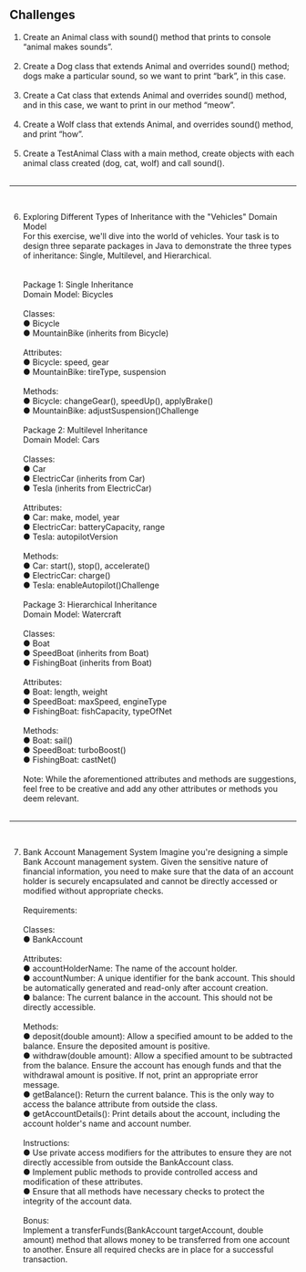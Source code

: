 Challenges
---

1. Create an Animal class with sound() method that prints to console “animal makes sounds”.<br />
   <br />
2. Create a Dog class that extends Animal and overrides sound() method; dogs make a particular sound, so we want to print “bark”, in this case.<br />
   <br />
3. Create a Cat class that extends Animal and overrides sound() method, and in this case, we want to print in our method “meow”.<br />
   <br />
4. Create a Wolf class that extends Animal, and overrides sound() method, and print “how”. <br />
   <br />
5.  Create a TestAnimal Class with a main method, create objects with each animal class created (dog, cat, wolf) and call sound().<br /><br />

---
<br />

6. Exploring Different Types of Inheritance with the "Vehicles" Domain Model<br />
   For this exercise, we'll dive into the world of vehicles. Your task is to design three separate packages in Java to demonstrate the three types of inheritance: Single, Multilevel, and Hierarchical.<br />
   <br /><br />
   Package 1: Single Inheritance <br />
   Domain Model: Bicycles <br />
   <br />
   Classes:<br />
   ● Bicycle<br />
   ● MountainBike (inherits from Bicycle)<br /><br />
   Attributes:<br />
   ● Bicycle: speed, gear<br />
   ● MountainBike: tireType, suspension<br /><br />
   Methods:<br />
   ● Bicycle: changeGear(), speedUp(), applyBrake()<br />
   ● MountainBike: adjustSuspension()Challenge<br /><br />
   Package 2: Multilevel Inheritance<br />
   Domain Model: Cars<br /><br />
   Classes:<br />
   ● Car<br />
   ● ElectricCar (inherits from Car)<br />
   ● Tesla (inherits from ElectricCar)<br /><br />
   Attributes:<br />
   ● Car: make, model, year<br />
   ● ElectricCar: batteryCapacity, range<br />
   ● Tesla: autopilotVersion<br /><br />
   Methods:<br />
   ● Car: start(), stop(), accelerate()<br />
   ● ElectricCar: charge()<br />
   ● Tesla: enableAutopilot()Challenge<br /><br />
   Package 3: Hierarchical Inheritance<br />
   Domain Model: Watercraft<br /><br />
   Classes:<br />
   ● Boat<br />
   ● SpeedBoat (inherits from Boat)<br />
   ● FishingBoat (inherits from Boat)<br /><br />
   Attributes:<br />
   ● Boat: length, weight<br />
   ● SpeedBoat: maxSpeed, engineType<br />
   ● FishingBoat: fishCapacity, typeOfNet<br /><br />
   Methods:<br />
   ● Boat: sail()<br />
   ● SpeedBoat: turboBoost()<br />
   ● FishingBoat: castNet()<br /><br />
   Note: While the aforementioned attributes and methods are suggestions, feel free to be creative and add any other attributes or methods you
   deem relevant.<br /><br />

---
<br />

7. Bank Account Management System
   Imagine you're designing a simple Bank Account management system. Given the sensitive nature of financial information, you need to make sure that the data of an account holder is securely encapsulated and cannot be directly accessed or modified without appropriate checks.<br /><br />
   Requirements:<br /><br />
   Classes:<br />
   ● BankAccount<br /><br />
   Attributes:<br />
   ● accountHolderName: The name of the account holder.<br />
   ● accountNumber: A unique identifier for the bank account. This should be automatically generated and read-only after account creation.<br />
   ● balance: The current balance in the account. This should not be directly accessible.<br /><br />
   Methods:<br /> 
   ● deposit(double amount): Allow a specified amount to be added to the balance. Ensure the deposited amount is positive. <br />
   ● withdraw(double amount): Allow a specified amount to be subtracted from the balance. Ensure the account has enough funds and that the withdrawal amount is positive. If not, print an appropriate error message.<br />
   ● getBalance(): Return the current balance. This is the only way to access the balance attribute from outside the class. <br />
   ● getAccountDetails(): Print details about the account, including the account holder's name and account number.<br /><br />
   Instructions: <br />
   ● Use private access modifiers for the attributes to ensure they are not directly accessible from outside the BankAccount class. <br />
   ● Implement public methods to provide controlled access and modification of these attributes. <br />
   ● Ensure that all methods have necessary checks to protect the integrity of the account data.<br /><br />
   Bonus: <br />
   Implement a transferFunds(BankAccount targetAccount, double amount) method that allows money to be transferred from one account to another. Ensure all required checks are in place for a successful transaction.<br />